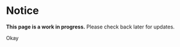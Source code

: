 <tcds-dialog open id="pagination-wip">
  <h1>Notice</h1>

  <p>
    <strong>This page is a work in progress.</strong> Please check back later for updates.
  </p>

  <tcds-button variant="secondary" controls="pagination-wip">Okay</tcds-button>
</tcds-dialog>